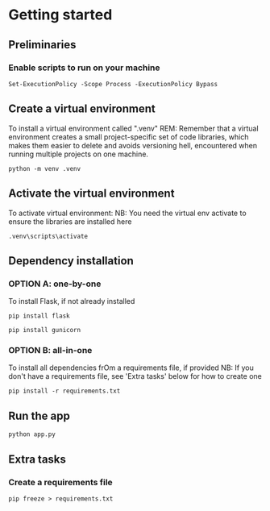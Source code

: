# Getting started
## Preliminaries
### Enable scripts to run on your machine


```
Set-ExecutionPolicy -Scope Process -ExecutionPolicy Bypass
```

## Create a virtual environment

To install a virtual environment called ".venv"
REM: Remember that a virtual environment creates a small project-specific set of code libraries, which makes them easier to delete and avoids versioning hell, encountered when running multiple projects on one machine.
```
python -m venv .venv
```

## Activate the virtual environment

To activate virtual environment:
NB:  You need the virtual env activate to ensure the libraries are installed here
```
.venv\scripts\activate
```

## Dependency installation

### OPTION A: one-by-one

To install Flask, if not already installed
```
pip install flask

pip install gunicorn
```
### OPTION B: all-in-one

To install all dependencies frOm a requirements file, if provided
NB: If you don't have a requirements file, see 'Extra tasks' below for how to create one
```
pip install -r requirements.txt
```

## Run the app
```
python app.py
```

## Extra tasks           

### Create a requirements file
```
pip freeze > requirements.txt
```